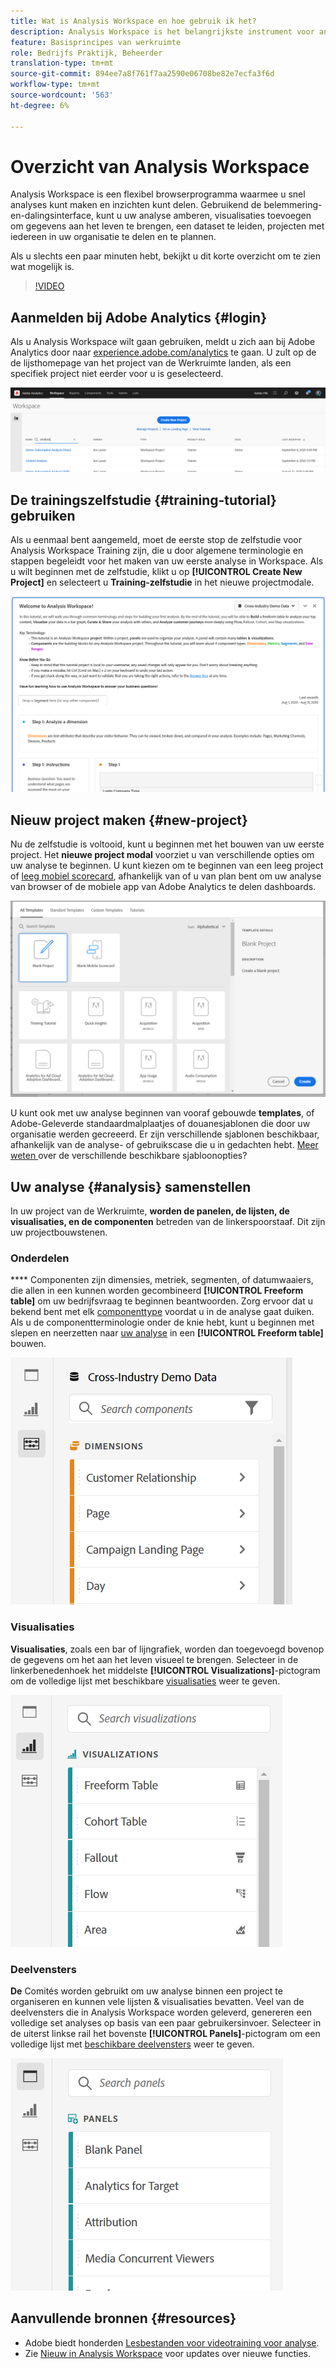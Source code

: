 ```yaml
---
title: Wat is Analysis Workspace en hoe gebruik ik het?
description: Analysis Workspace is het belangrijkste instrument voor analyse van Adobe Analytics. Het laat u panelen, lijsten, visualisaties, en andere componenten gebruiken om gegevens aan het leven te brengen, een dataset te leiden, projecten, onder andere mogelijkheden te delen en te plannen.
feature: Basisprincipes van werkruimte
role: Bedrijfs Praktijk, Beheerder
translation-type: tm+mt
source-git-commit: 894ee7a8f761f7aa2590e06708be82e7ecfa3f6d
workflow-type: tm+mt
source-wordcount: '563'
ht-degree: 6%

---
```



# Overzicht van Analysis Workspace

Analysis Workspace is een flexibel browserprogramma waarmee u snel analyses kunt maken en inzichten kunt delen. Gebruikend de belemmering-en-dalingsinterface, kunt u uw analyse amberen, visualisaties toevoegen om gegevens aan het leven te brengen, een dataset te leiden, projecten met iedereen in uw organisatie te delen en te plannen.

Als u slechts een paar minuten hebt, bekijkt u dit korte overzicht om te zien wat mogelijk is.

>[!VIDEO](https://video.tv.adobe.com/v/26266/?quality=12)

## Aanmelden bij Adobe Analytics {#login}

Als u Analysis Workspace wilt gaan gebruiken, meldt u zich aan bij Adobe Analytics door naar [experience.adobe.com/analytics](http://experience.adobe.com/analytics) te gaan. U zult op de de lijsthomepage van het project van de Werkruimte landen, als een specifiek project niet eerder voor u is geselecteerd.

![](assets/login-analytics.png)

## De trainingszelfstudie {#training-tutorial} gebruiken

Als u eenmaal bent aangemeld, moet de eerste stop de zelfstudie voor Analysis Workspace Training zijn, die u door algemene terminologie en stappen begeleidt voor het maken van uw eerste analyse in Workspace. Als u wilt beginnen met de zelfstudie, klikt u op **[!UICONTROL Create New Project]** en selecteert u **Training-zelfstudie** in het nieuwe projectmodale.

![](assets/training-tutorial.png)

## Nieuw project maken {#new-project}

Nu de zelfstudie is voltooid, kunt u beginnen met het bouwen van uw eerste project. Het **nieuwe project modal** voorziet u van verschillende opties om uw analyse te beginnen. U kunt kiezen om te beginnen van een leeg project of [leeg mobiel scorecard](https://docs.adobe.com/content/help/en/analytics/analyze/mobapp/curator.html), afhankelijk van of u van plan bent om uw analyse van browser of de mobiele app van Adobe Analytics te delen dashboards.

![](assets/create-new-project.png)

U kunt ook met uw analyse beginnen van vooraf gebouwde **templates**, of Adobe-Geleverde standaardmalplaatjes of douanesjablonen die door uw organisatie werden gecreeerd. Er zijn verschillende sjablonen beschikbaar, afhankelijk van de analyse- of gebruikscase die u in gedachten hebt. [Meer weten ](https://docs.adobe.com/content/help/nl-NL/analytics/analyze/analysis-workspace/build-workspace-project/starter-projects.html) over de verschillende beschikbare sjabloonopties?

## Uw analyse {#analysis} samenstellen

In uw project van de Werkruimte, **worden de panelen, de lijsten, de visualisaties, en de componenten** betreden van de linkerspoorstaaf. Dit zijn uw projectbouwstenen.

### Onderdelen

**** Componenten zijn dimensies, metriek, segmenten, of datumwaaiers, die allen in een kunnen worden gecombineerd  **[!UICONTROL Freeform table]** om uw bedrijfsvraag te beginnen beantwoorden. Zorg ervoor dat u bekend bent met elk [componenttype](/help/analyze/analysis-workspace/components/analysis-workspace-components.md) voordat u in de analyse gaat duiken. Als u de componentterminologie onder de knie hebt, kunt u beginnen met slepen en neerzetten naar [uw analyse](https://docs.adobe.com/content/help/en/analytics/analyze/analysis-workspace/build-workspace-project/t-freeform-project.html) in een **[!UICONTROL Freeform table]** bouwen.

![](assets/build-components.png)

### Visualisaties

**Visualisaties**, zoals een bar of lijngrafiek, worden dan toegevoegd bovenop de gegevens om het aan het leven visueel te brengen. Selecteer in de linkerbenedenhoek het middelste **[!UICONTROL Visualizations]**-pictogram om de volledige lijst met beschikbare [visualisaties](https://docs.adobe.com/content/help/en/analytics/analyze/analysis-workspace/visualizations/freeform-analysis-visualizations.html) weer te geven.

![](assets/build-visualizations.png)

### Deelvensters

**De** Comités worden gebruikt om uw analyse binnen een project te organiseren en kunnen vele lijsten &amp; visualisaties bevatten. Veel van de deelvensters die in Analysis Workspace worden geleverd, genereren een volledige set analyses op basis van een paar gebruikersinvoer. Selecteer in de uiterst linkse rail het bovenste **[!UICONTROL Panels]**-pictogram om een volledige lijst met [beschikbare deelvensters](https://docs.adobe.com/content/help/en/analytics/analyze/analysis-workspace/panels/panels.html) weer te geven.

![](assets/build-panels.png)

## Aanvullende bronnen {#resources}

* Adobe biedt honderden [Lesbestanden voor videotraining voor analyse](https://docs.adobe.com/content/help/en/analytics-learn/tutorials/overview.html).
* Zie [Nieuw in Analysis Workspace](/help/analyze/analysis-workspace/new-features-in-analysis-workspace.md) voor updates over nieuwe functies.
